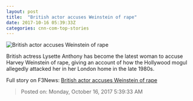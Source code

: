 ```yaml
---
layout: post
title:  "British actor accuses Weinstein of rape"
date: 2017-10-16 05:39:33Z
categories: cnn-com-top-stories
---
```


![British actor accuses Weinstein of rape](http://cdn.cnn.com/cnnnext/dam/assets/171015092902-01-lysette-anthony-super-tease.jpg)

British actress Lysette Anthony has become the latest woman to accuse Harvey Weinstein of rape, giving an account of how the Hollywood mogul allegedly attacked her in her London home in the late 1980s.


Full story on F3News: [British actor accuses Weinstein of rape](http://www.f3nws.com/n/CrRXMB)

> Posted on: Monday, October 16, 2017 5:39:33 AM

